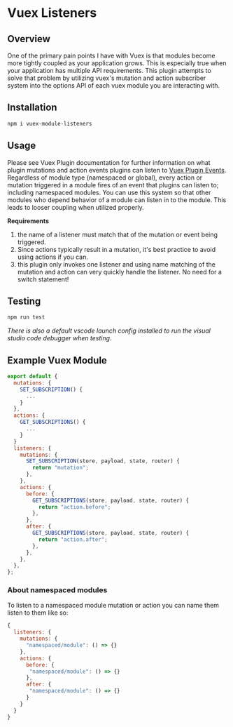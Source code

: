 # Vuex Listeners

## Overview

One of the primary pain points I have with Vuex is that modules become more tightly coupled as your application grows. This is especially true when your application has multiple API requirements. This plugin attempts to solve that problem by utilizing vuex's mutation and action subscriber system into the options API of each vuex module you are interacting with.

## Installation

```bash
npm i vuex-module-listeners
```

## Usage

Please see Vuex Plugin documentation for further information on what plugin mutations and action events plugins can listen to [Vuex Plugin Events](https://vuex.vuejs.org/api/#subscribe). Regardless of module type (namespaced or global), every action or mutation triggered in a module fires of an event that plugins can listen to; including namespaced modules. You can use this system so that other modules who depend behavior of a module can listen in to the module. This leads to looser coupling when utilized properly.

**Requirements**

1. the name of a listener must match that of the mutation or event being triggered.
2. Since actions typically result in a mutation, it's best practice to avoid using actions if you can.
3. this plugin only invokes one listener and using name matching of the mutation and action can very quickly handle the listener. No need for a switch statement!

## Testing

```bash
npm run test
```
*There is also a default vscode launch config installed to run the visual studio code debugger when testing.*

## Example Vuex Module

```js
export default {
  mutations: {
    SET_SUBSCRIPTION() {
      ...
    }
  },
  actions: {
    GET_SUBSCRIPTIONS() {
      ...
    }
  }
  listeners: {
    mutations: {
      SET_SUBSCRIPTION(store, payload, state, router) {
        return "mutation";
      },
    },
    actions: {
      before: {
        GET_SUBSCRIPTIONS(store, payload, state, router) {
          return "action.before";
        },
      },
      after: {
        GET_SUBSCRIPTIONS(store, payload, state, router) {
          return "action.after";
        },
      },
    },
  },
};
```

### About namespaced modules

To listen to a namespaced module mutation or action you can name them listen to them like so:

```js
{
  listeners: {
    mutations: {
      "namespaced/module": () => {}
    },
    actions: {
      before: {
       "namespaced/module": () => {}
      },
      after: {
       "namespaced/module": () => {}
      }
    }
  }
}
```